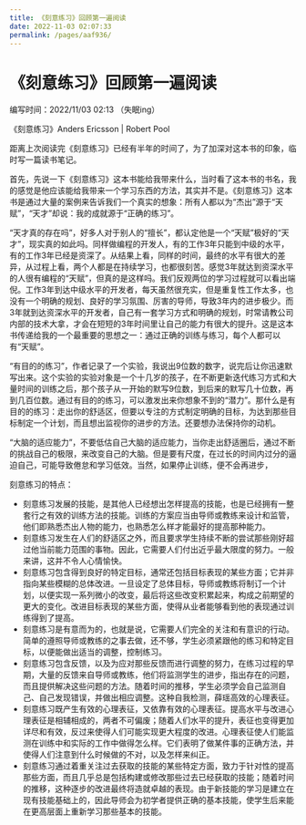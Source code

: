 ```yaml
---
title: 《刻意练习》回顾第一遍阅读
date: 2022-11-03 02:07:33
permalink: /pages/aaf936/
---
```

# 《刻意练习》回顾第一遍阅读

编写时间：2022/11/03 02:13  （失眠ing）

《刻意练习》Anders Ericsson | Robert Pool

​		距离上次阅读完《刻意练习》已经有半年的时间了，为了加深对这本书的印象，临时写一篇读书笔记。

​		首先，先说一下《刻意练习》这本书能给我带来什么，当时看了这本书的书名，我的感觉是他应该能给我带来一个学习东西的方法，其实并不是。《刻意练习》这本书是通过大量的案例来告诉我们一个真实的想象：所有人都以为“杰出”源于“天赋”，“天才”却说：我的成就源于“正确的练习”。

​		“天才真的存在吗”，好多人对于别人的“擅长”，都认定他是一个“天赋”极好的“天才”，现实真的如此吗。同样做编程的开发人，有的工作3年只能到中级的水平，有的工作3年已经是资深了。从结果上看，同样的时间，最终的水平有很大的差异，从过程上看，两个人都是在持续学习，也都很刻苦。感觉3年就达到资深水平的人很有编程的“天赋”，但真的是这样吗。我们反观两位的学习过程就可以看出端倪。工作3年到达中级水平的开发者，每天虽然很充实，但是重复性工作太多，也没有一个明确的规划、良好的学习氛围、厉害的导师，导致3年内的进步极少。而3年就到达资深水平的开发者，自己有一套学习方式和明确的规划，时常请教公司内部的技术大拿，才会在短短的3年时间里让自己的能力有很大的提升。这是这本书传递给我的一个最重要的思想之一：通过正确的训练与练习，每个人都可以有“天赋”。

​		“有目的的练习”，作者记录了一个实验，我说出9位数的数字，说完后让你迅速默写出来。这个实验的实验对象是一个十几岁的孩子，在不断更新迭代练习方式和大量时间的训练之后，那个孩子从一开始的默写9位数，到后来的默写几十位数，再到几百位数。通过有目的的练习，可以激发出来你想象不到的“潜力”。那什么是有目的的练习：走出你的舒适区，但要以专注的方式制定明确的目标，为达到那些目标制定一个计划，而且想出监视你的进步的方法。还要想办法保持你的动机。

​		“大脑的适应能力”，不要低估自己大脑的适应能力，当你走出舒适圈后，通过不断的挑战自己的极限，来改变自己的大脑。但是要有尺度，在过长的时间内过分的逼迫自己，可能导致倦怠和学习低效。当然，如果停止训练，便不会再进步，

刻意练习的特点：

- 刻意练习发展的技能，是其他人已经想出怎样提高的技能，也是已经拥有一整套行之有效的训练方法的技能。训练的方案应当由导师或教练来设计和监管，他们即熟悉杰出人物的能力，也熟悉怎么样才能最好的提高那种能力。
- 刻意练习发生在人们的舒适区之外，而且要求学生持续不断的尝试那些刚好超过他当前能力范围的事物。因此，它需要人们付出近乎最大限度的努力。一般来讲，这并不令人心情愉快。
- 刻意练习包含得到良好的特定目标，通常还包括目标表现的某些方面；它并非指向某些模糊的总体改进。一旦设定了总体目标，导师或教练将制订一个计划，以便实现一系列微小的改变，最后将这些改变积累起来，构成之前期望的更大的变化。改进目标表现的某些方面，使得从业者能够看到他的表现通过训练得到了提高。
- 刻意练习是有意而为的，也就是说，它需要人们完全的关注和有意识的行动。简单的遵照导师或教练的之事去做，还不够，学生必须紧跟他的练习和特定目标，以便能做出适当的调整，控制练习。
- 刻意练习包含反馈，以及为应对那些反馈而进行调整的努力，在练习过程的早期，大量的反馈来自导师或教练，他们将监测学生的进步，指出存在的问题，而且提供解决这些问题的方法。随着时间的推移，学生必须学会自己监测自己、自己发现错误，并做出相应调整。这种自我检测，薛瑶高效的心理表征。
- 刻意练习既产生有效的心理表征，又依靠有效的心理表征。提高水平与改进心理表征是相辅相成的，两者不可偏废；随着人们水平的提升，表征也变得更加详尽和有效，反过来使得人们可能实现更大程度的改进。心理表征使人们能监测在训练中和实际的工作中做得怎么样。它们表明了做某件事的正确方法，并使得人们注意到什么时候做的不对，以及怎样来纠正。
- 刻意练习通过着重关注过去获取的技能的某些特定方面，致力于针对性的提高那些方面，而且几乎总是包括构建或修改那些过去已经获取的技能；随着时间的推移，这种逐步的改进最终将造就卓越的表现。由于新技能的学习是建立在现有技能基础上的，因此导师会为初学者提供正确的基本技能，使学生后来能在更高层面上重新学习那些基本的技能。